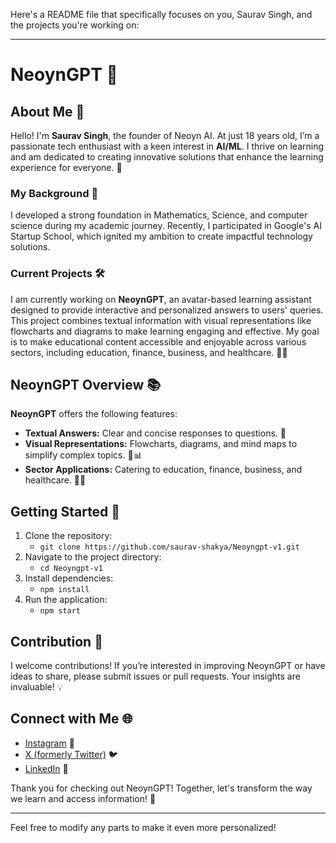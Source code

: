 Here's a README file that specifically focuses on you, Saurav Singh, and the projects you're working on:

---

# NeoynGPT 🚀

## About Me 👋

Hello! I'm **Saurav Singh**, the founder of Neoyn AI. At just 18 years old, I’m a passionate tech enthusiast with a keen interest in **AI/ML**. I thrive on learning and am dedicated to creating innovative solutions that enhance the learning experience for everyone. 🌟

### My Background 🌱
I developed a strong foundation in Mathematics, Science, and computer science during my academic journey. Recently, I participated in Google's AI Startup School, which ignited my ambition to create impactful technology solutions.

### Current Projects 🛠️

I am currently working on **NeoynGPT**, an avatar-based learning assistant designed to provide interactive and personalized answers to users' queries. This project combines textual information with visual representations like flowcharts and diagrams to make learning engaging and effective. My goal is to make educational content accessible and enjoyable across various sectors, including education, finance, business, and healthcare. 🤖✨

## NeoynGPT Overview 📚

**NeoynGPT** offers the following features:
- **Textual Answers:** Clear and concise responses to questions. 📝
- **Visual Representations:** Flowcharts, diagrams, and mind maps to simplify complex topics. 🌳📊
- **Sector Applications:** Catering to education, finance, business, and healthcare. 💼🏥

## Getting Started 🚀

1. Clone the repository:
   - `git clone https://github.com/saurav-shakya/Neoyngpt-v1.git`
2. Navigate to the project directory:
   - `cd Neoyngpt-v1`
3. Install dependencies:
   - `npm install`
4. Run the application:
   - `npm start`

## Contribution 🤝

I welcome contributions! If you’re interested in improving NeoynGPT or have ideas to share, please submit issues or pull requests. Your insights are invaluable! 💡

## Connect with Me 🌐

- [Instagram](https://www.instagram.com/neoynai/) 📸
- [X (formerly Twitter)](https://x.com/NeoynAI) 🐦
- [LinkedIn](https://www.linkedin.com/company/neoyn-ai/) 💼

Thank you for checking out NeoynGPT! Together, let's transform the way we learn and access information! 🎉

---

Feel free to modify any parts to make it even more personalized!
